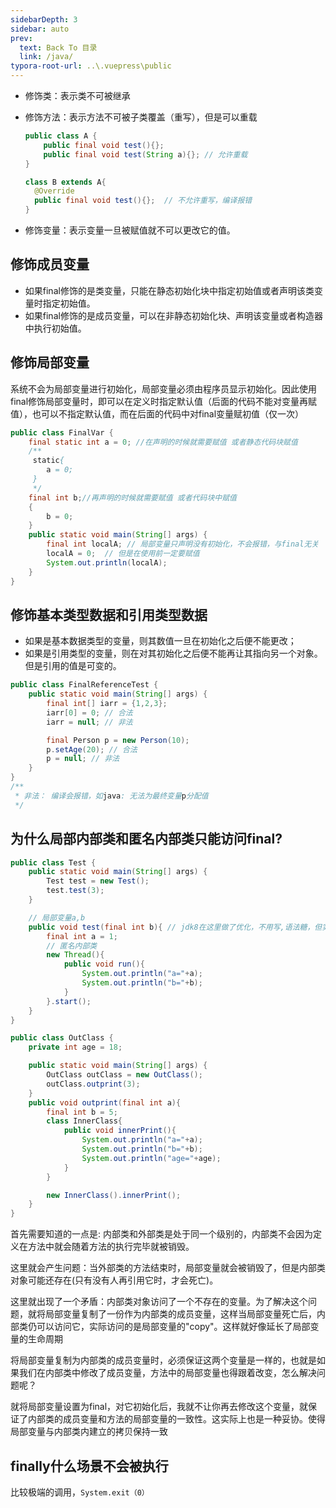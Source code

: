```yaml
---
sidebarDepth: 3
sidebar: auto
prev:
  text: Back To 目录
  link: /java/
typora-root-url: ..\.vuepress\public
---
```






- 修饰类：表示类不可被继承
- 修饰方法：表示方法不可被子类覆盖（重写），但是可以重载

  ```java
  public class A {
      public final void test(){};
      public final void test(String a){}; // 允许重载
  }
  
  class B extends A{
    @Override
    public final void test(){};  // 不允许重写，编译报错
  }
  ```

- 修饰变量：表示变量一旦被赋值就不可以更改它的值。



## 修饰成员变量

- 如果final修饰的是类变量，只能在静态初始化块中指定初始值或者声明该类变量时指定初始值。
- 如果final修饰的是成员变量，可以在非静态初始化块、声明该变量或者构造器中执行初始值。



## 修饰局部变量

系统不会为局部变量进行初始化，局部变量必须由程序员显示初始化。因此使用final修饰局部变量时，即可以在定义时指定默认值（后面的代码不能对变量再赋值），也可以不指定默认值，而在后面的代码中对final变量赋初值（仅一次）

```java
public class FinalVar {
    final static int a = 0; //在声明的时候就需要赋值 或者静态代码块赋值
    /**
     static{
        a = 0;
     }
     */
    final int b;//再声明的时候就需要赋值 或者代码块中赋值
    {
        b = 0;
    }
    public static void main(String[] args) {
        final int localA; // 局部变量只声明没有初始化，不会报错，与final无关
        localA = 0;  // 但是在使用前一定要赋值
        System.out.println(localA);
    }
}
```



## 修饰基本类型数据和引用类型数据

- 如果是基本数据类型的变量，则其数值一旦在初始化之后便不能更改；
- 如果是引用类型的变量，则在对其初始化之后便不能再让其指向另一个对象。但是引用的值是可变的。

```java
public class FinalReferenceTest {
    public static void main(String[] args) {
        final int[] iarr = {1,2,3};
        iarr[0] = 0; // 合法
        iarr = null; // 非法

        final Person p = new Person(10);
        p.setAge(20); // 合法
        p = null; // 非法
    }
}
/**
 * 非法： 编译会报错，如java: 无法为最终变量p分配值
 */
```



## 为什么局部内部类和匿名内部类只能访问final?



```java
public class Test {
    public static void main(String[] args) {
        Test test = new Test();
        test.test(3);
    }

    // 局部变量a,b
    public void test(final int b){ // jdk8在这里做了优化，不用写,语法糖，但实际上也是有的，也不能修改
        final int a = 1;
        // 匿名内部类
        new Thread(){
            public void run(){
                System.out.println("a="+a);
                System.out.println("b="+b);
            }
        }.start();
    }
}
```



```java
public class OutClass {
    private int age = 18;

    public static void main(String[] args) {
        OutClass outClass = new OutClass();
        outClass.outprint(3);
    }
    public void outprint(final int a){
        final int b = 5;
        class InnerClass{
            public void innerPrint(){
                System.out.println("a="+a);
                System.out.println("b="+b);
                System.out.println("age="+age);
            }
        }

        new InnerClass().innerPrint();
    }
}
```



首先需要知道的一点是: 内部类和外部类是处于同一个级别的，内部类不会因为定义在方法中就会随着方法的执行完毕就被销毁。

这里就会产生问题：当外部类的方法结束时，局部变量就会被销毁了，但是内部类对象可能还存在(只有没有人再引用它时，才会死亡)。

这里就出现了一个矛盾：内部类对象访问了一个不存在的变量。为了解决这个问题，就将局部变量复制了一份作为内部类的成员变量，这样当局部变量死亡后，内部类仍可以访问它，实际访问的是局部变量的"copy"。这样就好像延长了局部变量的生命周期

将局部变量复制为内部类的成员变量时，必须保证这两个变量是一样的，也就是如果我们在内部类中修改了成员变量，方法中的局部变量也得跟着改变，怎么解决问题呢？

就将局部变量设置为final，对它初始化后，我就不让你再去修改这个变量，就保证了内部类的成员变量和方法的局部变量的一致性。这实际上也是一种妥协。使得局部变量与内部类内建立的拷贝保持一致





## finally什么场景不会被执行

比较极端的调用，`System.exit（0）`

